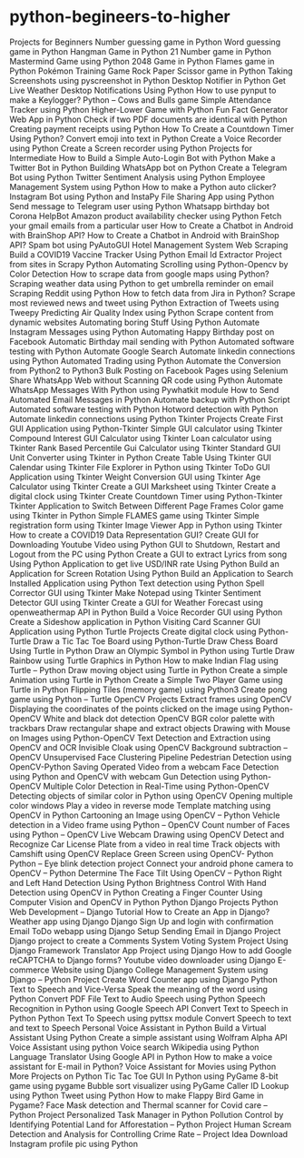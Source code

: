 # python-begineers-to-higher


Projects for Beginners
Number guessing game in Python
Word guessing game in Python
Hangman Game in Python
21 Number game in Python
Mastermind Game using Python
2048 Game in Python
Flames game in Python
Pokémon Training Game
Rock Paper Scissor game in Python
Taking Screenshots using pyscreenshot in Python
Desktop Notifier in Python
Get Live Weather Desktop Notifications Using Python
How to use pynput to make a Keylogger?
Python – Cows and Bulls game
Simple Attendance Tracker using Python
Higher-Lower Game with Python
Fun Fact Generator Web App in Python
Check if two PDF documents are identical with Python
Creating payment receipts using Python
How To Create a Countdown Timer Using Python?
Convert emoji into text in Python
Create a Voice Recorder using Python
Create a Screen recorder using Python
Projects for Intermediate
How to Build a Simple Auto-Login Bot with Python
Make a Twitter Bot in Python
Building WhatsApp bot on Python
Create a Telegram Bot using Python
Twitter Sentiment Analysis using Python
Employee Management System using Python
How to make a Python auto clicker?
Instagram Bot using Python and InstaPy
File Sharing App using Python
Send message to Telegram user using Python
Whatsapp birthday bot
Corona HelpBot
Amazon product availability checker using Python
Fetch your gmail emails from a particular user
How to Create a Chatbot in Android with BrainShop API?
How to Create a Chatbot in Android with BrainShop API?
Spam bot using PyAutoGUI
Hotel Management System
Web Scraping
Build a COVID19 Vaccine Tracker Using Python
Email Id Extractor Project from sites in Scrapy Python
Automating Scrolling using Python-Opencv by Color Detection
How to scrape data from google maps using Python?
Scraping weather data using Python to get umbrella reminder on email
Scraping Reddit using Python
How to fetch data from Jira in Python?
Scrape most reviewed news and tweet using Python
Extraction of Tweets using Tweepy
Predicting Air Quality Index using Python
Scrape content from dynamic websites
Automating boring Stuff Using Python
Automate Instagram Messages using Python
Automating Happy Birthday post on Facebook
Automatic Birthday mail sending with Python
Automated software testing with Python
Automate Google Search
Automate linkedin connections using Python
Automated Trading using Python
Automate the Conversion from Python2 to Python3
Bulk Posting on Facebook Pages using Selenium
Share WhatsApp Web without Scanning QR code using Python
Automate WhatsApp Messages With Python using Pywhatkit module
How to Send Automated Email Messages in Python
Automate backup with Python Script
Automated software testing with Python
Hotword detection with Python
Automate linkedin connections using Python
Tkinter Projects
Create First GUI Application using Python-Tkinter
Simple GUI calculator using Tkinter
Compound Interest GUI Calculator using Tkinter
Loan calculator using Tkinter
Rank Based Percentile Gui Calculator using Tkinter
Standard GUI Unit Converter using Tkinter in Python
Create Table Using Tkinter
GUI Calendar using Tkinter
File Explorer in Python using Tkinter
ToDo GUI Application using Tkinter
Weight Conversion GUI using Tkinter
Age Calculator using Tkinter
Create a GUI Marksheet using Tkinter
Create a digital clock using Tkinter
Create Countdown Timer using Python-Tkinter
Tkinter Application to Switch Between Different Page Frames
Color game using Tkinter in Python
Simple FLAMES game using Tkinter
Simple registration form using Tkinter
Image Viewer App in Python using Tkinter
How to create a COVID19 Data Representation GUI?
Create GUI for Downloading Youtube Video using Python
GUI to Shutdown, Restart and Logout from the PC using Python
Create a GUI to extract Lyrics from song Using Python
Application to get live USD/INR rate Using Python
Build an Application for Screen Rotation Using Python
Build an Application to Search Installed Application using Python
Text detection using Python
Spell Corrector GUI using Tkinter
Make Notepad using Tkinter
Sentiment Detector GUI using Tkinter
Create a GUI for Weather Forecast using openweathermap API in Python
Build a Voice Recorder GUI using Python
Create a Sideshow application in Python
Visiting Card Scanner GUI Application using Python
Turtle Projects
Create digital clock using Python-Turtle
Draw a Tic Tac Toe Board using Python-Turtle
Draw Chess Board Using Turtle in Python
Draw an Olympic Symbol in Python using Turtle
Draw Rainbow using Turtle Graphics in Python
How to make Indian Flag using Turtle – Python
Draw moving object using Turtle in Python
Create a simple Animation using Turtle in Python
Create a Simple Two Player Game using Turtle in Python
Flipping Tiles (memory game) using Python3
Create pong game using Python – Turtle
OpenCV Projects
Extract frames using OpenCV
Displaying the coordinates of the points clicked on the image using Python-OpenCV
White and black dot detection
OpenCV BGR color palette with trackbars
Draw rectangular shape and extract objects
Drawing with Mouse on Images using Python-OpenCV
Text Detection and Extraction using OpenCV and OCR
Invisible Cloak using OpenCV
Background subtraction – OpenCV
Unsupervised Face Clustering Pipeline
Pedestrian Detection using OpenCV-Python
Saving Operated Video from a webcam
Face Detection using Python and OpenCV with webcam
Gun Detection using Python-OpenCV
Multiple Color Detection in Real-Time using Python-OpenCV
Detecting objects of similar color in Python using OpenCV
Opening multiple color windows
Play a video in reverse mode
Template matching using OpenCV in Python
Cartooning an Image using OpenCV – Python
Vehicle detection in a Video frame using Python – OpenCV
Count number of Faces using Python – OpenCV
Live Webcam Drawing using OpenCV
Detect and Recognize Car License Plate from a video in real time
Track objects with Camshift using OpenCV
Replace Green Screen using OpenCV- Python
Python – Eye blink detection project
Connect your android phone camera to OpenCV – Python
Determine The Face Tilt Using OpenCV – Python
Right and Left Hand Detection Using Python
Brightness Control With Hand Detection using OpenCV in Python
Creating a Finger Counter Using Computer Vision and OpenCV in Python
Python Django Projects
Python Web Development – Django Tutorial
How to Create an App in Django?
Weather app using Django
Django Sign Up and login with confirmation Email
ToDo webapp using Django
Setup Sending Email in Django Project
Django project to create a Comments System
Voting System Project Using Django Framework
Translator App Project using Django
How to add Google reCAPTCHA to Django forms?
Youtube video downloader using Django
E-commerce Website using Django
College Management System using Django – Python Project
Create Word Counter app using Django
Python Text to Speech and Vice-Versa
Speak the meaning of the word using Python
Convert PDF File Text to Audio Speech using Python
Speech Recognition in Python using Google Speech API
Convert Text to Speech in Python
Python Text To Speech using pyttsx module
Convert Speech to text and text to Speech
Personal Voice Assistant in Python
Build a Virtual Assistant Using Python
Create a simple assistant using Wolfram Alpha API
Voice Assistant using python
Voice search Wikipedia using Python
Language Translator Using Google API in Python
How to make a voice assistant for E-mail in Python?
Voice Assistant for Movies using Python
More Projects on Python
Tic Tac Toe GUI In Python using PyGame
8-bit game using pygame
Bubble sort visualizer using PyGame
Caller ID Lookup using Python
Tweet using Python
How to make Flappy Bird Game in Pygame?
Face Mask detection and Thermal scanner for Covid care – Python Project
Personalized Task Manager in Python
Pollution Control by Identifying Potential Land for Afforestation – Python Project
Human Scream Detection and Analysis for Controlling Crime Rate – Project Idea
Download Instagram profile pic using Python
